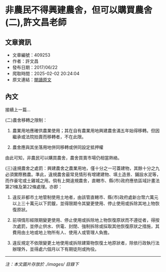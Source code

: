 # 非農民不得興建農舍，但可以購買農舍(二),許文昌老師

## 文章資訊
- 文章編號：409253
- 作者：許文昌
- 發布日期：2017/06/22
- 爬取時間：2025-02-02 20:24:04
- 原文連結：[閱讀原文](https://real-estate.get.com.tw/Columns/detail.aspx?no=409253)

## 內文
接續上一篇...

(二)農舍移轉之限制：

1. 農業用地應確供農業使用；其在自有農業用地興建農舍滿五年始得移轉。但因繼承或法院拍賣而移轉者，不在此限。

2. 農舍應與其坐落用地併同移轉或併同設定抵押權

由此可知，非農民可以購買農舍，農舍買賣市場仍相當熱絡。

(三)違規農舍之處罰：興建農舍之農業用地，僅十分之一可蓋建物，其餘十分之九必須實際務農。準此，違規農舍最常見情形有增建建物、填土造景、鋪設水泥等，而作豪宅或土雞城之用。倘有上開違規農舍，直轄市、縣(市)政府應依區域計畫法第21條及第22條處理。亦即：

1. 違反非都市土地管制使用土地者，由該管直轄市、縣(市)政府處新台幣六萬元以上三十萬元以下罰鍰，並得限期令其變更使用、停止使用或拆除其地上物恢復原狀。

2. 前項情形經限期變更使用、停止使用或拆除地上物恢復原狀而不遵從者，得按次處罰，並停止供水、供電、封閉、強制拆除或採取其他恢復原狀之措施，其費用由土地或地上物所有人、使用人或管理人負擔。

3. 違反規定不依限變更土地使用或拆除建築物恢復土地原狀者，除依行政執行法辦理外，並得處六個月以下有期徒刑或拘役。

---
*注：本文圖片存放於 ./images/ 目錄下*
